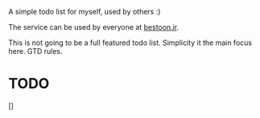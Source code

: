 A simple todo list for myself, used by others :)

The service can be used by everyone at [bestoon.ir](http://bestoon.ir).

This is not going to be a full featured todo list. Simplicity it the main focus here. GTD rules.

TODO
====
[]

